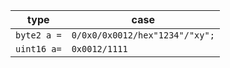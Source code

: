 type|case
---|---
```byte2 a =```|```0/0x0/0x0012/hex"1234"/"xy";```
```uint16 a=```|```0x0012/1111```